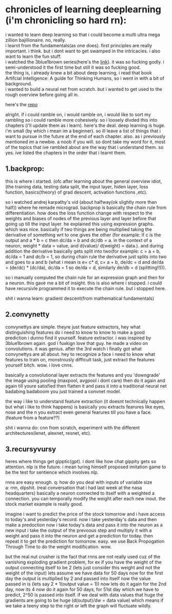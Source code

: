 # chronicles of learning deeplearning (i'm chronicling so hard rn):  

i wanted to learn deep learning so that i could become a multi ultra mega zillion bajillionaire. no, really.  
i learnt from the fundamentals(as one does). first principles are really important. i think. but i dont want to get swamped in the intricacies. i also want to learn the fun stuff.  
i watched the 3blue1brown series(here's the [link](https://www.youtube.com/watch?v=aircAruvnKk&list=PLZHQObOWTQDNU6R1_67000Dx_ZCJB-3pi)). it was so fucking godly. i semi-understood it the first time but still it was so fucking good.    
the thing is, i already knew a bit about deep learning, i read that book Artifcial Intelligence: A guide for Thinking Humans, so i went in with a bit of background.  
i wanted to build a neural net from scratch. but i wanted to get used to the rough overview before going all in.  

here's the [repo](https://github.com/wheatgreaser/learning-deep-learning)

alright. if i could ramble on, i would ramble on, i would like to sort my rambling so i could ramble more cohesively. so i loosely divded this into chapters (i'll update them as i learn).
here's the deal. deep learning is huge. i'm small (by which i mean im a beginner). so ill leave a list of things that i want to pursue in the future at the end of each chapter.
also. as i previously mentioned im a newbie. a noob if you will. so dont take my word for it, most of the topics that ive rambled about are the way that i understand them. so yes.
ive listed the chapters in the order that i learnt them.

## 1.backprop:
this is where i started. (ofc after learning about the general overview idiot, (the training data, testing data split, the input layer, hiden layer, loss function, basics(theory) of grad descent, activation functions ,etc).  

so i watched andrej karpathy's vid (about halfway(ok slightly more than half)) where he remade micrograd. backprop is basically the chain rule from differentiation. how does the loss function change with respect to the weights and biases of nodes of the previous layer and layer before that going up till the input layer. he explained this using expression graphs. which was nice. basically if two things are being multiplied taking the derivative of something wrt to one gives the other (for example: if c is the output and a * b = c then dc/da = b and dc/db = a. in the context of a neuron, weight * data = value, and d(value)/ d(weight) = data.). and during addition the derivative basically gets split into two(for example: c = a + b, dc/da = 1 and dc/b = 1, so during chain rule the derivative just splits into two and goes to a and b (what i mean is e= c* d, c= a + b, de/dc = d and de/da = (de/dc) * (dc/da), dc/da = 1 so de/da = d, similarly de/db = d (splitting!!))).

so i manually computed the chain rule for an expression graph and then for a neuron. this gave me a bit of insight. this is also where i stopped. i could have recursivle programmed it to execute the chain rule. but i stopped here.

shit i wanna learn: gradient descent(from mathematical fundamentals)

## 2.convynetty
convynettys are simple. theyre just feature extractors, hey what distinguishing features do i need to know to know to make a good prediction i dunno find it yourself. feature extractor. i was inspired by 3blue1brown again. god i fuxkign love that guy. he made a video on convolutions. it was genius. after the 3rd watch i finally got what convynettys are all about. hey to recognize a face i need to know what features to train on, monstrously difficult task, just extract the features yourself bitch. wow. i love cnns.

basically a convolutional layer extracts the features and you 'downgrade' the image using pooling (maxpool, avgpool i dont care) then do it again and again till youre satisfied then flatten it and pass it into a traditional neural net badabing badaboom you just trained a convnet model.

the way i like to understand feature extraction (it doesnt technically happen but what i like to think happens) is basically you extracts fearures like eyes, nose and the n you extract even general fearures till you have a face. (feature from a feature??) 

shit i wanna do: cnn from scratch, experiment with the different architectures(lenet, alexnet, resnet, etc).

## 3.recursyvursy  
heres where things get gipptic(gpt). i dont like how chat gippity gets so attention. nlp is the future. i mean turing himself proposed imitation game to be the test for sentience which involves nlp.  

rnns are easy enough.
q: how do you deal with inputs of variable size  
a: rnn, dipshit. 
(real conversation that i had last week at the nasa headquarters)
basically a neuron connected to itself with a weighted a connection. you can temporally modify the weight after each new inout. the stock market example is really good.

imagine i want to predict the price of the stock tomorrow and i have access to today's and yesterday's record. now i take yesterday's data and then make a predoction now i take today's data and pass it into the neuron as a new input i take the output of the prevoous step and multiply it with a weight and pass it into the neuron and get a prediction for today. then repeat it to get the prediction for tomorrow. easy. we use Back Propogation Through Time to do the weight modification. wow. 

but the real nut crusher is the fact that rnns are not really used cuz of the vanishing exploding gradient problem, for ex if you have the weight of the output connecting itself to be 2 (lets just consider this weight and not the weight of the input) lets assume we have data for 50 days now for the first day the output is multiplied by 2 and passed into itself now the value passed in is (lets say 2 * 1(output value = 1)) now lets do it again for the 2nd day, now its 4 now do it again for 50 days, for 51st day which we have to predict, 2^50 is passed into itself.
if we deal with data values that huge the gradients are going to be huge (d(output)/dw = data value) which means if we take a teeny step to the right or left the graph will fluctuate wildly.

